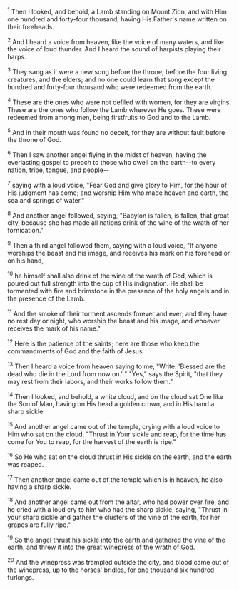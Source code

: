 <sup>1</sup> 
Then I looked, and behold, a Lamb standing on Mount Zion, and with Him one hundred and forty-four thousand, having His Father's name written on their foreheads. 

<sup>2</sup> 
And I heard a voice from heaven, like the voice of many waters, and like the voice of loud thunder. And I heard the sound of harpists playing their harps. 

<sup>3</sup> 
They sang as it were a new song before the throne, before the four living creatures, and the elders; and no one could learn that song except the hundred and forty-four thousand who were redeemed from the earth. 

<sup>4</sup> 
These are the ones who were not defiled with women, for they are virgins. These are the ones who follow the Lamb wherever He goes. These were redeemed from among men, being firstfruits to God and to the Lamb. 

<sup>5</sup> 
And in their mouth was found no deceit, for they are without fault before the throne of God.

<sup>6</sup> 
Then I saw another angel flying in the midst of heaven, having the everlasting gospel to preach to those who dwell on the earth--to every nation, tribe, tongue, and people-- 

<sup>7</sup> 
saying with a loud voice, "Fear God and give glory to Him, for the hour of His judgment has come; and worship Him who made heaven and earth, the sea and springs of water." 

<sup>8</sup> 
And another angel followed, saying, "Babylon is fallen, is fallen, that great city, because she has made all nations drink of the wine of the wrath of her fornication." 

<sup>9</sup> 
Then a third angel followed them, saying with a loud voice, "If anyone worships the beast and his image, and receives his mark on his forehead or on his hand, 

<sup>10</sup> 
he himself shall also drink of the wine of the wrath of God, which is poured out full strength into the cup of His indignation. He shall be tormented with fire and brimstone in the presence of the holy angels and in the presence of the Lamb. 

<sup>11</sup> 
And the smoke of their torment ascends forever and ever; and they have no rest day or night, who worship the beast and his image, and whoever receives the mark of his name." 

<sup>12</sup> 
Here is the patience of the saints; here are those who keep the commandments of God and the faith of Jesus. 

<sup>13</sup> 
Then I heard a voice from heaven saying to me, "Write: 'Blessed are the dead who die in the Lord from now on.' " "Yes," says the Spirit, "that they may rest from their labors, and their works follow them." 

<sup>14</sup> 
Then I looked, and behold, a white cloud, and on the cloud sat One like the Son of Man, having on His head a golden crown, and in His hand a sharp sickle. 

<sup>15</sup> 
And another angel came out of the temple, crying with a loud voice to Him who sat on the cloud, "Thrust in Your sickle and reap, for the time has come for You to reap, for the harvest of the earth is ripe." 

<sup>16</sup> 
So He who sat on the cloud thrust in His sickle on the earth, and the earth was reaped.

<sup>17</sup> 
Then another angel came out of the temple which is in heaven, he also having a sharp sickle. 

<sup>18</sup> 
And another angel came out from the altar, who had power over fire, and he cried with a loud cry to him who had the sharp sickle, saying, "Thrust in your sharp sickle and gather the clusters of the vine of the earth, for her grapes are fully ripe." 

<sup>19</sup> 
So the angel thrust his sickle into the earth and gathered the vine of the earth, and threw it into the great winepress of the wrath of God. 

<sup>20</sup> 
And the winepress was trampled outside the city, and blood came out of the winepress, up to the horses' bridles, for one thousand six hundred furlongs.